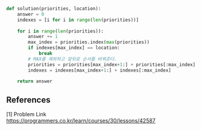 ```python
def solution(priorities, location):
    answer = 0 
    indexes = [i for i in range(len(priorities))]
    
    for i in range(len(priorities)):
        answer += 1
        max_index = priorities.index(max(priorities))
        if indexes[max_index] == location:
            break
        # MAX를 제외하고 앞뒤로 순서를 바꿔준다. 
        priorities = priorities[max_index+1:] + priorities[:max_index]
        indexes = indexes[max_index+1:] + indexes[:max_index]    

    return answer

```
 
## References 
[1] Problem Link https://programmers.co.kr/learn/courses/30/lessons/42587
